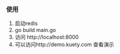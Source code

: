 ### 使用
1. 启动redis
2. go build main.go
3. 访问 http://localhost:8000
4. 可以访问http://demo.kuety.com 查看演示
